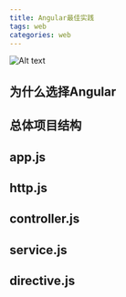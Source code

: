 ```yaml
---
title: Angular最佳实践
tags: web
categories: web
---
```


![Alt text](index/angular.ico "Optional title")

## 为什么选择Angular


## 总体项目结构

## app.js

## http.js

## controller.js

## service.js

## directive.js



